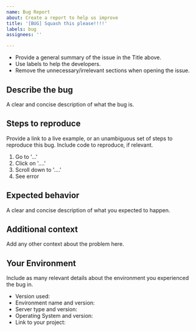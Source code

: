 ```yaml
---
name: Bug Report
about: Create a report to help us improve
title: '[BUG] Squash this please!!!!'
labels: bug
assignees: ''

---
```


* Provide a general summary of the issue in the Title above.
* Use labels to help the developers.
* Remove the unnecessary/irrelevant sections when opening the issue.

## Describe the bug

A clear and concise description of what the bug is.

## Steps to reproduce

Provide a link to a live example, or an unambiguous set of steps to reproduce
this bug. Include code to reproduce, if relevant.

1. Go to '...'
2. Click on '....'
3. Scroll down to '....'
4. See error

## Expected behavior

A clear and concise description of what you expected to happen.

## Additional context

Add any other context about the problem here.

## Your Environment

Include as many relevant details about the environment you experienced the bug in.

* Version used:
* Environment name and version:
* Server type and version:
* Operating System and version:
* Link to your project:
